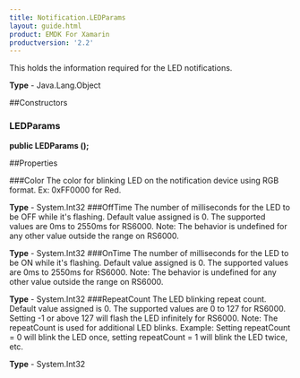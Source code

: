 ```yaml
---
title: Notification.LEDParams
layout: guide.html
product: EMDK For Xamarin
productversion: '2.2'
---
```

This holds the information required for the LED notifications.

**Type** - Java.Lang.Object

##Constructors
### LEDParams 
**public LEDParams ();**

##Properties

###Color
The color for blinking LED on the notification device using RGB format. Ex: 0xFF0000 for Red.

**Type** - System.Int32
###OffTime
The number of milliseconds for the LED to be OFF while it's flashing. Default value assigned is 0. The supported values are 0ms to 2550ms for RS6000. Note: The behavior is undefined for any other value outside the range on RS6000.

**Type** - System.Int32
###OnTime
The number of milliseconds for the LED to be ON while it's flashing. Default value assigned is 0. The supported values are 0ms to 2550ms for RS6000. Note: The behavior is undefined for any other value outside the range on RS6000.

**Type** - System.Int32
###RepeatCount
The LED blinking repeat count. Default value assigned is 0. The supported values are 0 to 127 for RS6000. Setting -1 or above 127 will flash the LED infinitely for RS6000. Note: The repeatCount is used for additional LED blinks. Example: Setting repeatCount = 0 will blink the LED once, setting repeatCount = 1 will blink the LED twice, etc.

**Type** - System.Int32






